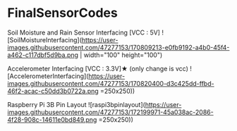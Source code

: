 # FinalSensorCodes
Soil Moisture and Rain Sensor Interfacing [VCC : 5V]
![SoilMoistureInterfacing](https://user-images.githubusercontent.com/47277153/170809213-e0fb9192-a4b0-45f4-a462-c117dbf5d9ba.png | width="100" height="100")


Accelerometer Interfacing [VCC : 3.3V]★ (only change is vcc)
![AccelerometerInterfacing](https://user-images.githubusercontent.com/47277153/170820400-d3c425dd-ffbd-46f2-acac-c50dd3b0722a.png =250x250))

Raspberry Pi 3B Pin Layout
![raspi3bpinlayout](https://user-images.githubusercontent.com/47277153/172199971-45a038ac-2086-4f28-908c-14611e0bd849.png =250x250))
